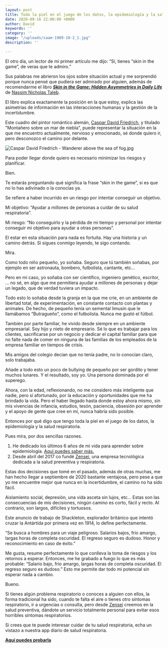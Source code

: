 ```yaml
---
layout: post
title: Toda la piel en el juego de los datos, la epidemiología y la salud respiratoria
date: 2020-09-16 22:00:00 +0000
author: David
keywords: ''
category: ''
image: "/uploads/saam-1909-10-2_1.jpg"
description: ''

---
```

El otro día, un lector de mi primer artículo me dijo: “Sí, tienes “skin in the game”, de veras que te admiro.”

Sus palabras me abrieron los ojos sobre situación actual y me sorprendió porque nunca pensé que pudiera ser admirado por alguien, además de recomendarme el libro [**_Skin in the Game: Hidden Asymmetries in Daily Life_**](https://en.wikipedia.org/wiki/Skin_in_the_Game_(book)) de [Nassim Nicholas Taleb](https://en.wikipedia.org/wiki/Nassim_Nicholas_Taleb).

El libro explica exactamente la posición en la que estoy, explica las asimetrías de información en las interacciones humanas y la gestión de la incertidumbre.

Este cuadro del pintor romántico alemán, [Caspar David Friedrich](https://en.wikipedia.org/wiki/Caspar_David_Friedrich "Caspar David Friedrich"), y titulado "Montañero sobre un mar de niebla", puede representar la situación en la que me encuentro actualmente, nervioso y emocionado, sé donde quiero ir, pero desconozco el camino por delante.

![Caspar David Friedrich - Wanderer above the sea of fog.jpg](https://upload.wikimedia.org/wikipedia/commons/thumb/b/b9/Caspar_David_Friedrich_-_Wanderer_above_the_sea_of_fog.jpg/800px-Caspar_David_Friedrich_-_Wanderer_above_the_sea_of_fog.jpg)

Para poder llegar donde quiero es necesario minimizar los riesgos y planificar.

Bien.

Te estarás preguntando qué significa la frase “skin in the game”, si es que no lo has adivinado o la conocías ya.

Se refiere a haber incurrido en un riesgo por intentar conseguir un objetivo.

Mi objetivo: “Ayudar a millones de personas a cuidar de su salud respiratoria”.

Mi riesgo: “No conseguirlo y la pérdida de mi tiempo y personal por intentar conseguir mi objetivo para ayudar a otras personas”.

El estar en esta situación para nada es fortuita. Hay una historia y un camino detrás. Si sigues conmigo leyendo, te sigo contando.

Mira.

Como todo niño pequeño, yo soñaba. Seguro que tú también soñabas, por ejemplo en ser astronauta, bombero, futbolista, cantante, etc…

Pero en mi caso, yo soñaba con ser científico, ingeniero genético, escritor, … no sé, en algo que me permitiera ayudar a millones de personas y dejar un legado, que de verdad tuviera un impacto.

Todo esto lo soñaba desde la granja en la que me críe, en un ambiente de libertad total, de experimentación, en constante contacto con plantas y animales. De hecho, de pequeño tenía un semental limusin que le llamábamos “Butragueño”, como el futbolista. Nunca me gustó el fútbol.

También por parte familiar, he vivido desde siempre en un ambiente empresarial. Soy hijo y nieto de empresario. Sé lo que es trabajar para los clientes, sacrificarse por un negocio y dedicar el capital familiar para que no falte nada de comer en ninguna de las familias de los empleados de la empresa familiar en tiempos de crisis.

Mis amigos del colegio decían que no tenía padre, no lo conocían claro, solo trabajaba.

Añade a todo esto un poco de bullying de pequeño por ser gordito y tener muchos lunares. Y el resultado, soy yo. Una persona dominada por el superego.

Ahora, con la edad, reflexionando, no me considero más inteligente que nadie, pero sí afortunado, por la educación y oportunidades que me ha brindado la vida. Pero el haber llegado hasta donde estoy ahora mismo, sin mis vivencias de infancia, estudios, tesón, paciencia, obsesión por aprender y el apoyo de gente que cree en mí, nunca habría sido posible.

Entonces por qué digo que tengo toda la piel en el juego de los datos, la epidemiología y la salud respiratoria.

Pues mira, por dos sencillas razones.

1. He dedicado los últimos 6 años de mi vida para aprender sobre epidemiología. [Aquí puedes saber más.](/epidemiologo-covid/)
2. Desde abril del 2017 co fundé [Zensei](https://zenseiapp.com), una empresa tecnológica dedicada a la salud preventiva y respiratoria.

Estas dos decisiones que tomé en el pasado, además de otras muchas, me han hecho llegar a septiembre de 2020 bastante ventajosa, pero pese a que yo me encuentre mejor que nunca en la incertidumbre, el camino no ha sido fácil.

Aislamiento social, depresión, una vida asceta sin lujos, etc… Estas son las consecuencias de mis decisiones, ningún camino es corto, fácil y recto. Al contrario, son largos, difíciles y tortuosos.

Este anuncio de trabajo de Shackleton, explorador británico que intentó cruzar la Antártida por primera vez en 1914, lo define perfectamente.

“Se busca a hombres para un viaje peligroso. Salarios bajos, frío amargo, largas horas de completa oscuridad. El regreso seguro es dudoso. Honor y reconocimiento en caso de éxito.”

Me gusta, resume perfectamente lo que conlleva la toma de riesgos y los retornos a esperar. Entonces, me he grabado a fuego lo que es más probable: “Salario bajo, frío amargo, largas horas de completa oscuridad. El regreso seguro es dudoso.” Esto me permite dar todo mi potencial sin esperar nada a cambio.

Bueno.

Si tienes algún problema respiratorio o conoces a alguien con ellos, la forma tradicional ha sido, cuando te falta el aire o tienes otro síntomas respiratorio, ir a urgencias o consulta, pero desde [Zensei](https://zenseiapp.com) creemos en la salud preventiva, dándote un servicio totalmente personal para evitar esos horribles síntomas respiratorios.

Si crees que te puede interesar cuidar de tu salud respiratoria, echa un vistazo a nuestra app diario de salud respiratoria.

[**Aquí puedes probarla**](https://zenseiapp.com/)